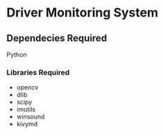 # Driver Monitoring System

## Dependecies Required
  
Python  
### Libraries Required
  * opencv
  * dlib
  * scipy
  * imutils
  * winsound 
  * kivymd 